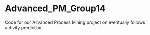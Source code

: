 # Advanced_PM_Group14
Code for our Advanced Process Mining project on eventually follows activity prediction.
